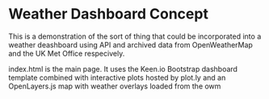 # Weather Dashboard Concept

This is a demonstration of the sort of thing that could be incorporated into a weather deashboard using API and archived data from OpenWeatherMap and the UK Met Office respecively.

index.html is the main page. It uses the Keen.io Bootstrap dashboard template combined with interactive plots hosted by plot.ly and an OpenLayers.js map with weather overlays loaded from the owm
